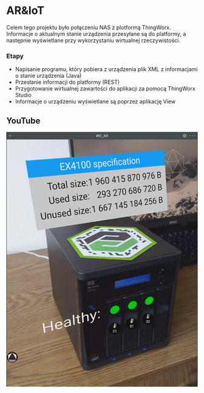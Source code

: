 # AR&IoT

Celem tego projektu było połączeniu NAS z plotformą ThingWorx. Informacje o aktualnym stanie urządzenia przesyłane są do platformy, a następnie wyświetlane przy wykorzystaniu wirtualnej rzeczywistości. 

### Etapy
* Napisanie programu, który pobiera z urządzenia plik XML z informacjami o stanie urządzenia (Java)
* Przesłanie informacji do platformy (REST)
* Przygotowanie wirtualnej zawartości do aplikacji za pomocą ThingWorx Studio
* Informacje o urządzeniu wyświetlane są poprzez aplikację View


## YouTube

[![YOUTUBE](https://github.com/kamildyjak/AR-IoT/blob/master/WD_app.png)](https://www.youtube.com/watch?v=P4pirjoAVVM)
